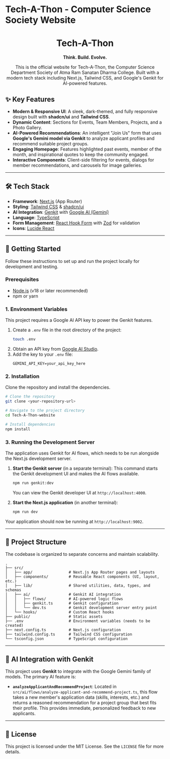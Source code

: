 # Tech-A-Thon - Computer Science Society Website

<h1 align="center">Tech-A-Thon</h1>

<p align="center">
  <strong>Think. Build. Evolve.</strong>
</p>

<p align="center">
  This is the official website for Tech-A-Thon, the Computer Science Department Society of Atma Ram Sanatan Dharma College. Built with a modern tech stack including Next.js, Tailwind CSS, and Google's Genkit for AI-powered features.
</p>

## ✨ Key Features

- **Modern & Responsive UI**: A sleek, dark-themed, and fully responsive design built with **shadcn/ui** and **Tailwind CSS**.
- **Dynamic Content**: Sections for Events, Team Members, Projects, and a Photo Gallery.
- **AI-Powered Recommendations**: An intelligent "Join Us" form that uses **Google's Gemini model via Genkit** to analyze applicant profiles and recommend suitable project groups.
- **Engaging Homepage**: Features highlighted past events, member of the month, and inspirational quotes to keep the community engaged.
- **Interactive Components**: Client-side filtering for events, dialogs for member recommendations, and carousels for image galleries.

---

## 🛠️ Tech Stack

- **Framework**: [Next.js](https://nextjs.org/) (App Router)
- **Styling**: [Tailwind CSS](https://tailwindcss.com/) & [shadcn/ui](https://ui.shadcn.com/)
- **AI Integration**: [Genkit](https://firebase.google.com/docs/genkit) with [Google AI (Gemini)](https://ai.google.dev/)
- **Language**: [TypeScript](https://www.typescriptlang.org/)
- **Form Management**: [React Hook Form](https://react-hook-form.com/) with [Zod](https://zod.dev/) for validation
- **Icons**: [Lucide React](https://lucide.dev/guide/packages/lucide-react)

---

## 🚀 Getting Started

Follow these instructions to set up and run the project locally for development and testing.

### Prerequisites

- [Node.js](https://nodejs.org/en/) (v18 or later recommended)
- npm or yarn

### 1. Environment Variables

This project requires a Google AI API key to power the Genkit features.

1.  Create a `.env` file in the root directory of the project:
    ```bash
    touch .env
    ```
2.  Obtain an API key from [Google AI Studio](https://aistudio.google.com/app/apikey).
3.  Add the key to your `.env` file:
    ```
    GEMINI_API_KEY=your_api_key_here
    ```

### 2. Installation

Clone the repository and install the dependencies.

```bash
# Clone the repository
git clone <your-repository-url>

# Navigate to the project directory
cd Tech-A-Thon-website

# Install dependencies
npm install
```

### 3. Running the Development Server

The application uses Genkit for AI flows, which needs to be run alongside the Next.js development server.

1.  **Start the Genkit server** (in a separate terminal):
    This command starts the Genkit development UI and makes the AI flows available.
    ```bash
    npm run genkit:dev
    ```
    You can view the Genkit developer UI at `http://localhost:4000`.

2.  **Start the Next.js application** (in another terminal):
    ```bash
    npm run dev
    ```

Your application should now be running at `http://localhost:9002`.

---

## 📁 Project Structure

The codebase is organized to separate concerns and maintain scalability.

```
.
├── src/
│   ├── app/                # Next.js App Router pages and layouts
│   ├── components/         # Reusable React components (UI, layout, etc.)
│   ├── lib/                # Shared utilities, data, types, and schemas
│   ├── ai/                 # Genkit AI integration
│   │   ├── flows/          # AI-powered logic flows
│   │   ├── genkit.ts       # Genkit configuration
│   │   └── dev.ts          # Genkit development server entry point
│   └── hooks/              # Custom React hooks
├── public/                 # Static assets
├── .env                    # Environment variables (needs to be created)
├── next.config.ts          # Next.js configuration
├── tailwind.config.ts      # Tailwind CSS configuration
└── tsconfig.json           # TypeScript configuration
```

---

## 🤖 AI Integration with Genkit

This project uses **Genkit** to integrate with the Google Gemini family of models. The primary AI feature is:

- **`analyzeApplicantAndRecommendProject`**: Located in `src/ai/flows/analyze-applicant-and-recommend-project.ts`, this flow takes a new member's application data (skills, interests, etc.) and returns a reasoned recommendation for a project group that best fits their profile. This provides immediate, personalized feedback to new applicants.

---

## 📄 License

This project is licensed under the MIT License. See the `LICENSE` file for more details.
